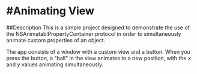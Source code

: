#Animating View
============

##Description
This is a simple project designed to demonstrate the use of the NSAnimatablPropertyContainer protocol in order to simultaneously animate custom properties of an object.

The app consists of a window with a custom view and a button. When you press the button, a "ball" in the view animates to a new position, with the _x_ and _y_ values animating simultaneously.
